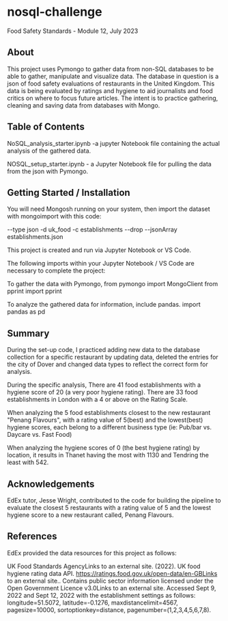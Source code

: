 # nosql-challenge
 Food Safety Standards - Module 12, July 2023

## About
This project uses Pymongo to gather data from non-SQL databases to be able to gather, manipulate and visualize data. The database in question is a json of food safety evaluations of restaurants in the United Kingdom. This data is being evaluated by ratings and hygiene to aid journalists and food critics on where to focus future articles. The intent is to practice gathering, cleaning and saving data from databases with Mongo.

## Table of Contents
NoSQL_analysis_starter.ipynb -a jupyter Notebook file containing the actual analysis of the gathered data.

NOSQL_setup_starter.ipynb - a Jupyter Notebook file for pulling the data from the json with Pymongo.

## Getting Started / Installation
You will need Mongosh running on your system, then import the dataset with mongoimport with this code:

 --type json -d uk_food -c establishments --drop --jsonArray establishments.json

This project is created and run via Jupyter Notebook or VS Code.

The following imports within your Jupyter Notebook / VS Code are necessary to complete the project:

To gather the data with Pymongo,
from pymongo import MongoClient
from pprint import pprint

To analyze the gathered data for information, include pandas.
import pandas as pd

## Summary 
During the set-up code, I practiced adding new data to the database collection for a specific restaurant by updating data, deleted the entries for the city of Dover and changed data types to reflect the correct form for analysis.

During the specific analysis, 
There are 41 food establishments with a hygiene score of 20 (a very poor hygiene rating).
There are 33 food establishments in London with a 4 or above on the Rating Scale.

When analyzing the 5 food establishments closest to the new restaurant "Penang Flavours", with a rating value of 5(best) and the lowest(best) hygiene scores, each belong to a different business type (ie: Pub/bar vs. Daycare vs. Fast Food)

When analyzing the hygiene scores of 0 (the best hygiene rating) by location, it results in Thanet having the most with 1130 and Tendring the least with 542.

## Acknowledgements
EdEx tutor, Jesse Wright, contributed to the code for building the pipeline to evaluate the closest 5 restaurants with a rating value of 5 and the lowest hygiene score to a new restaurant called, Penang Flavours.

## References
EdEx provided the data resources for this project as follows:

UK Food Standards AgencyLinks to an external site. (2022). UK food hygiene rating data API. https://ratings.food.gov.uk/open-data/en-GBLinks to an external site.. Contains public sector information licensed under the Open Government Licence v3.0Links to an external site.
Accessed Sept 9, 2022 and Sept 12, 2022 with the establishment settings as follows: longitude=51.5072, latitude=-0.1276, maxdistancelimit=4567, pagesize=10000, sortoptionkey=distance, pagenumber=(1,2,3,4,5,6,7,8).
